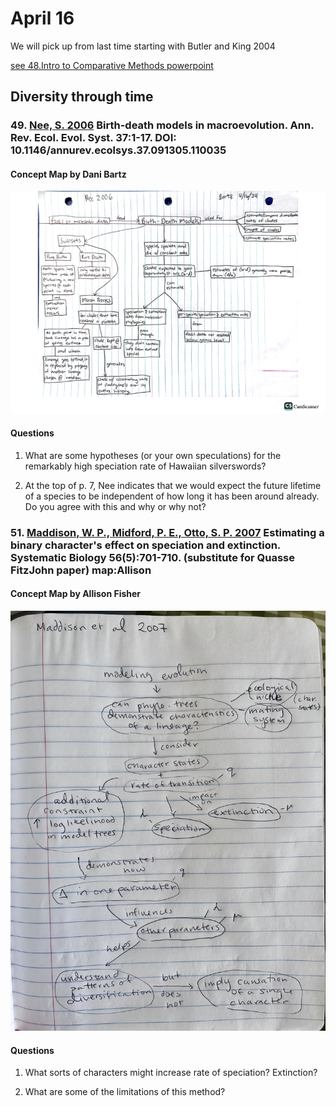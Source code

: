 # April 16

We will pick up from last time starting with Butler and King 2004

[see 48.Intro to Comparative Methods powerpoint](https://drive.google.com/drive/u/0/folders/1ocqMPD5gX9xi4VQy_5OtU5wSyg-X8ftM)



## Diversity through time  


### 49. [Nee, S. 2006](https://drive.google.com/drive/u/0/folders/1ocqMPD5gX9xi4VQy_5OtU5wSyg-X8ftM) Birth-death models in macroevolution. Ann. Rev. Ecol. Evol. Syst. 37:1-17. DOI: 10.1146/annurev.ecolsys.37.091305.110035    

#### Concept Map by Dani Bartz  

<img width="700" src="Nee2006_conceptmap_DB.png" >

#### Questions

1. What are some hypotheses (or your own speculations) for the remarkably high speciation rate of Hawaiian silverswords?

2. At the top of p. 7, Nee indicates that we would expect the future lifetime of a species to be independent of how long it has been around already. Do you agree with this and why or why not? 


### 51. [Maddison, W. P., Midford, P. E., Otto, S. P. 2007](https://drive.google.com/drive/u/0/folders/1ocqMPD5gX9xi4VQy_5OtU5wSyg-X8ftM) Estimating a binary character's effect on speciation and extinction. Systematic Biology 56(5):701-710.  (substitute for Quasse FitzJohn paper)  **map:Allison**   


#### Concept Map by Allison Fisher  

<img width="700" src="MaddisonEtAl2007_conceptmap_AF.jpg" >

#### Questions

1. What sorts of characters might increase rate of speciation? Extinction?

2. What are some of the limitations of this method? 


